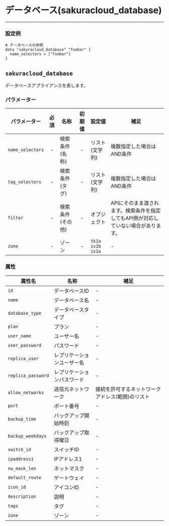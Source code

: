 # データベース(sakuracloud_database)

---

### 設定例

```hcl
# データベースの参照
data "sakuracloud_database" "foobar" {
  name_selectors = ["foobar"]
}
```

## `sakuracloud_database`

データベースアプライアンスを表します。

### パラメーター

|パラメーター       |必須  |名称           |初期値     |設定値                         |補足                                          |
|-----------------|:---:|----------------|:--------:|-------------------------------|----------------------------------------------|
| `name_selectors`  | -   | 検索条件(名称)      | -        | リスト(文字列)           | 複数指定した場合はAND条件  |
| `tag_selectors`   | -   | 検索条件(タグ)      | -        | リスト(文字列)           | 複数指定した場合はAND条件  |
| `filter`          | -   | 検索条件(その他)    | -        | オブジェクト             | APIにそのまま渡されます。検索条件を指定してもAPI側が対応していない場合があります。 |
| `zone`          | -   | ゾーン          | -        | `tk1a`<br />`is1b`<br />`is1a` | - |


### 属性

|属性名          | 名称             | 補足                  |
|---------------|------------------|----------------------|
| `id`            | データベースID | -                    |
| `name`          | データベース名   |  - |
| `database_type` | データベースタイプ|  - |
| `plan`          | プラン           | - |
| `user_name`     | ユーザー名       |  - |
| `user_password` | パスワード       |  - |
| `replica_user`     | レプリケーションユーザー名       |  - |
| `replica_password` | レプリケーションパスワード       |  - |
| `allow_networks`| 送信元ネットワーク | 接続を許可するネットワークアドレス(範囲)のリスト |
| `port`          | ポート番号       |  - |
| `backup_time`   | バックアップ開始時刻   | - |
| `backup_weekdays`   | バックアップ取得曜日   | - |
| `switch_id`     | スイッチID      | - |
| `ipaddress1`    | IPアドレス1     | - |
| `nw_mask_len`   | ネットマスク     | - |
| `default_route` | ゲートウェイ     | - |
| `icon_id`       | アイコンID         | - |
| `description`   | 説明           | - |
| `tags`          | タグ           | - |
| `zone`          | ゾーン          | - |

